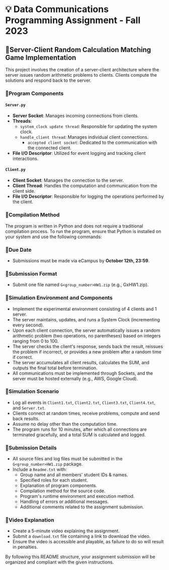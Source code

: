 # 💡 Data Communications Programming Assignment - Fall 2023

## 🌟Server-Client Random Calculation Matching Game Implementation

This project involves the creation of a server-client architecture where the server issues random arithmetic problems to clients. Clients compute the solutions and respond back to the server.

### 📘Program Components

#### `Server.py`
- **Server Socket**: Manages incoming connections from clients.
- **Threads**:
  - `system_clock update thread`: Responsible for updating the system clock.
  - `handle_client thread`: Manages individual client connections.
    - `accepted client socket`: Dedicated to the communication with the connected client.
- **File I/O Descriptor**: Utilized for event logging and tracking client interactions.

#### `Client.py`
- **Client Socket**: Manages the connection to the server.
- **Client Thread**: Handles the computation and communication from the client side.
- **File I/O Descriptor**: Responsible for logging the operations performed by the client.

### 📘Compilation Method

The program is written in Python and does not require a traditional compilation process. To run the program, ensure that Python is installed on your system and use the following commands:


### 🚀Due Date
- Submissions must be made via eCampus by **October 12th, 23:59**.

### 🚀Submission Format
- Submit one file named `G<group_number>HW1.zip` (e.g., GxHW1.zip).

### 🚀Simulation Environment and Components
- Implement the experimental environment consisting of 4 clients and 1 server.
- The server maintains, updates, and runs a System Clock (incrementing every second).
- Upon each client connection, the server automatically issues a random arithmetic problem (two operations, no parentheses) based on integers ranging from 0 to 100.
- The server checks the client's response, sends back the result, reissues the problem if incorrect, or provides a new problem after a random time if correct.
- The server accumulates all client results, calculates the SUM, and outputs the final total before termination.
- All communications must be implemented through Sockets, and the server must be hosted externally (e.g., AWS, Google Cloud).

### 🚀Simulation Scenario
- Log all events in `Client1.txt`, `Client2.txt`, `Client3.txt`, `Client4.txt`, and `Server.txt`.
- Clients connect at random times, receive problems, compute and send back results.
- Assume no delay other than the computation time.
- The program runs for 10 minutes, after which all connections are terminated gracefully, and a total SUM is calculated and logged.

### 🚀Submission Details
- All source files and log files must be submitted in the `G<group_number>HW1.zip` package.
- Include a `Readme.txt` with:
  - Group name and all members' student IDs & names.
  - Specified roles for each student.
  - Explanation of program components.
  - Compilation method for the source code.
  - Program's runtime environment and execution method.
  - Handling of errors or additional messages.
  - Additional comments related to the assignment submission.

### 🚀Video Explanation
- Create a 5-minute video explaining the assignment.
- Submit a `download.txt` file containing a link to download the video.
- Ensure the video is accessible and playable, as failure to do so will result in penalties.

By following this README structure, your assignment submission will be organized and compliant with the given instructions.

